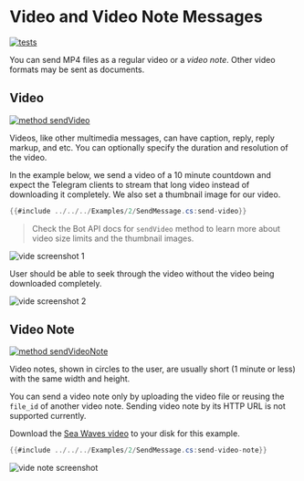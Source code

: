 # Video and Video Note Messages

[![tests](https://img.shields.io/badge/Examples-Video_Messages-green.svg?style=flat-square)](https://github.com/TelegramBots/Telegram.Bot/blob/master/test/Telegram.Bot.Tests.Integ/Sending%20Messages/VideoMessageTests.cs)

You can send MP4 files as a regular video or a _video note_.
Other video formats may be sent as documents.

## Video

[![method sendVideo](https://img.shields.io/badge/Bot_API_method-sendVideo-blue.svg?style=flat-square)](https://core.telegram.org/bots/api#sendvideo)

Videos, like other multimedia messages, can have caption, reply, reply markup, and etc.
You can optionally specify the duration and resolution of the video.

In the example below, we send a video of a 10 minute countdown
and expect the Telegram clients to stream that long video instead of downloading it completely.
We also set a thumbnail image for our video.

```c#
{{#include ../../../Examples/2/SendMessage.cs:send-video}}
```

> Check the Bot API docs for `sendVideo` method to learn more about video size limits and the thumbnail images.

![vide screenshot 1](../docs/shot-video_thumb1.jpg)

User should be able to seek through the video without the video being downloaded completely.

![vide screenshot 2](../docs/shot-video_thumb2.jpg)

## Video Note

[![method sendVideoNote](https://img.shields.io/badge/Bot_API_method-sendVideoNote-blue.svg?style=flat-square)](https://core.telegram.org/bots/api#sendvideonote)

Video notes, shown in circles to the user, are usually short (1 minute or less) with the same width and height.

You can send a video note only by uploading the video file or reusing the `file_id` of another video note.
Sending video note by its HTTP URL is not supported currently.

Download the [Sea Waves video] to your disk for this example.

```c#
{{#include ../../../Examples/2/SendMessage.cs:send-video-note}}
```

![vide note screenshot](../docs/shot-video_note.jpg)

[Sea Waves video]: https://raw.githubusercontent.com/TelegramBots/book/master/src/docs/video-waves.mp4
